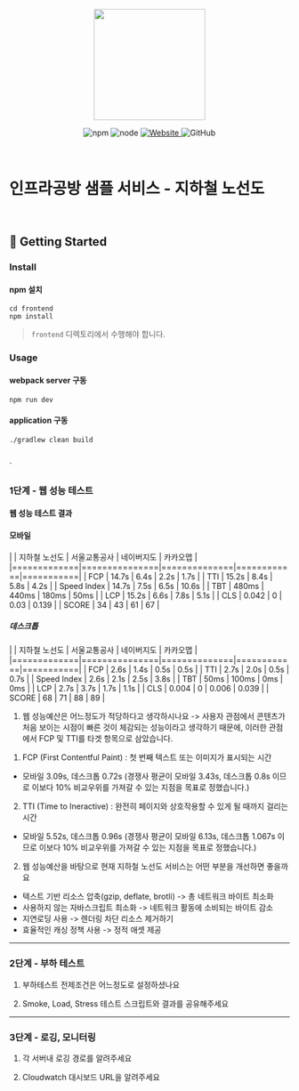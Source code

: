 <p align="center">
    <img width="200px;" src="https://raw.githubusercontent.com/woowacourse/atdd-subway-admin-frontend/master/images/main_logo.png"/>
</p>
<p align="center">
  <img alt="npm" src="https://img.shields.io/badge/npm-%3E%3D%205.5.0-blue">
  <img alt="node" src="https://img.shields.io/badge/node-%3E%3D%209.3.0-blue">
  <a href="https://edu.nextstep.camp/c/R89PYi5H" alt="nextstep atdd">
    <img alt="Website" src="https://img.shields.io/website?url=https%3A%2F%2Fedu.nextstep.camp%2Fc%2FR89PYi5H">
  </a>
  <img alt="GitHub" src="https://img.shields.io/github/license/next-step/atdd-subway-service">
</p>

<br>

# 인프라공방 샘플 서비스 - 지하철 노선도

<br>

## 🚀 Getting Started

### Install
#### npm 설치
```
cd frontend
npm install
```
> `frontend` 디렉토리에서 수행해야 합니다.

### Usage
#### webpack server 구동
```
npm run dev
```
#### application 구동
```
./gradlew clean build
```
<br>`


### 1단계 - 웹 성능 테스트

#### 웹 성능 테스트 결과
#### 모바일
|             |  지하철 노선도  |  서울교통공사  |  네이버지도  |  카카오맵  |
|=============|===============|==============|============|===========|
| FCP         |     14.7s     |     6.4s     |    2.2s    |    1.7s   |
| TTI         |     15.2s     |     8.4s     |    5.8s    |    4.2s   |
| Speed Index |     14.7s     |     7.5s     |    6.5s    |    10.6s  |
| TBT         |     480ms     |     440ms    |    180ms   |    50ms   |
| LCP         |     15.2s     |     6.6s     |    7.8s    |    5.1s   |
| CLS         |     0.042     |       0      |    0.03    |    0.139  |
| SCORE       |      34       |      43      |     61     |     67    |

##### 데스크톱
|             |  지하철 노선도  |  서울교통공사  |  네이버지도  |  카카오맵  |
|=============|===============|==============|============|===========|
| FCP         |     2.6s      |     1.4s     |    0.5s    |    0.5s   |
| TTI         |     2.7s      |     2.0s     |    0.5s    |    0.7s   |
| Speed Index |     2.6s      |     2.1s     |    2.5s    |    3.8s   |
| TBT         |     50ms      |     100ms    |     0ms    |     0ms   |
| LCP         |     2.7s      |     3.7s     |    1.7s    |    1.1s   |
| CLS         |     0.004     |      0       |    0.006   |    0.039  |
| SCORE       |      68       |      71      |     88     |     89    |


1. 웹 성능예산은 어느정도가 적당하다고 생각하시나요
-> 사용자 관점에서 콘텐츠가 처음 보이는 시점이 빠른 것이 체감되는 성능이라고 생각하기 때문에, 이러한 관점에서 FCP 및 TTI를 타겟 항목으로 삼았습니다.
1) FCP (First Contentful Paint) : 첫 번째 텍스트 또는 이미지가 표시되는 시간
- 모바일 3.09s, 데스크톱 0.72s (경쟁사 평균이 모바일 3.43s, 데스크톱 0.8s 이므로 이보다 10% 비교우위를 가져갈 수 있는 지점을 목표로 정했습니다.)
2) TTI (Time to Ineractive) : 완전히 페이지와 상호작용할 수 있게 될 때까지 걸리는 시간
- 모바일 5.52s, 데스크톱 0.96s (경쟁사 평균이 모바일 6.13s, 데스크톱 1.067s 이므로 이보다 10% 비교우위를 가져갈 수 있는 지점을 목표로 정했습니다.)

2. 웹 성능예산을 바탕으로 현재 지하철 노선도 서비스는 어떤 부분을 개선하면 좋을까요
- 텍스트 기반 리소스 압축(gzip, deflate, brotli) -> 총 네트워크 바이트 최소화
- 사용하지 않는 자바스크립트 최소화 -> 네트워크 활동에 소비되는 바이트 감소
- 지연로딩 사용 -> 렌더링 차단 리소스 제거하기
- 효율적인 캐싱 정책 사용 -> 정적 애셋 제공


---

### 2단계 - 부하 테스트 
1. 부하테스트 전제조건은 어느정도로 설정하셨나요

2. Smoke, Load, Stress 테스트 스크립트와 결과를 공유해주세요

---

### 3단계 - 로깅, 모니터링
1. 각 서버내 로깅 경로를 알려주세요

2. Cloudwatch 대시보드 URL을 알려주세요
